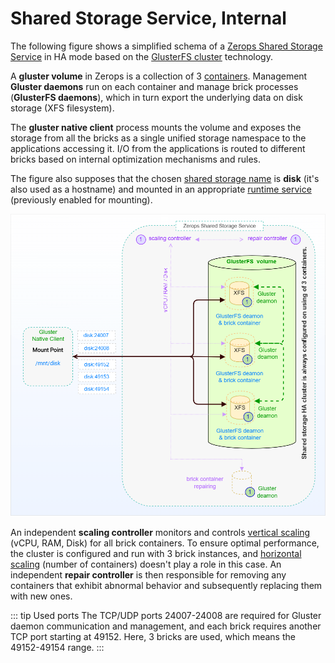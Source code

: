 # Shared Storage Service, Internal

The following figure shows a simplified schema of a [Zerops Shared Storage Service](/documentation/services/storage/shared.html) in HA mode based on the [GlusterFS cluster](https://docs.gluster.org/en/latest/Quick-Start-Guide/Architecture) technology.

A **gluster volume** in Zerops is a collection of 3 [containers](https://linuxcontainers.org/#LXD). Management **Gluster daemons** run on each container and manage brick processes (**GlusterFS daemons**), which in turn export the underlying data on disk storage (XFS filesystem).

The **gluster native client** process mounts the volume and exposes the storage from all the bricks as a single unified storage namespace to the applications accessing it. I/O from the applications is routed to different bricks based on internal optimization mechanisms and rules.

The figure also supposes that the chosen [shared storage name](/documentation/services/storage/shared.html#shared-storage-name) is **disk** (it's also used as a hostname) and mounted in an appropriate [runtime service](/documentation/services/storage/shared.html#storage-mounting) (previously enabled for mounting).

![Zerops Shared Storage Service](./images/Zerops-GlusterFS-Service-Detail.png "Zerops Shared Storage Service")

An independent **scaling controller** monitors and controls [vertical scaling](/documentation/automatic-scaling/how-automatic-scaling-works.html#vertical-scaling) (vCPU, RAM, Disk) for all brick containers. To ensure optimal performance, the cluster is configured and run with 3 brick instances, and [horizontal scaling](/documentation/automatic-scaling/how-automatic-scaling-works.html#horizontal-scaling) (number of containers) doesn't play a role in this case. An independent **repair controller** is then responsible for removing any containers that exhibit abnormal behavior and subsequently replacing them with new ones.

<!-- markdownlint-disable DOCSMD004 -->
::: tip Used ports
The TCP/UDP ports 24007-24008 are required for Gluster daemon communication and management, and each brick requires another TCP port starting at 49152. Here, 3 bricks are used, which means the 49152-49154 range.
:::
<!-- markdownlint-enable DOCSMD004 -->
